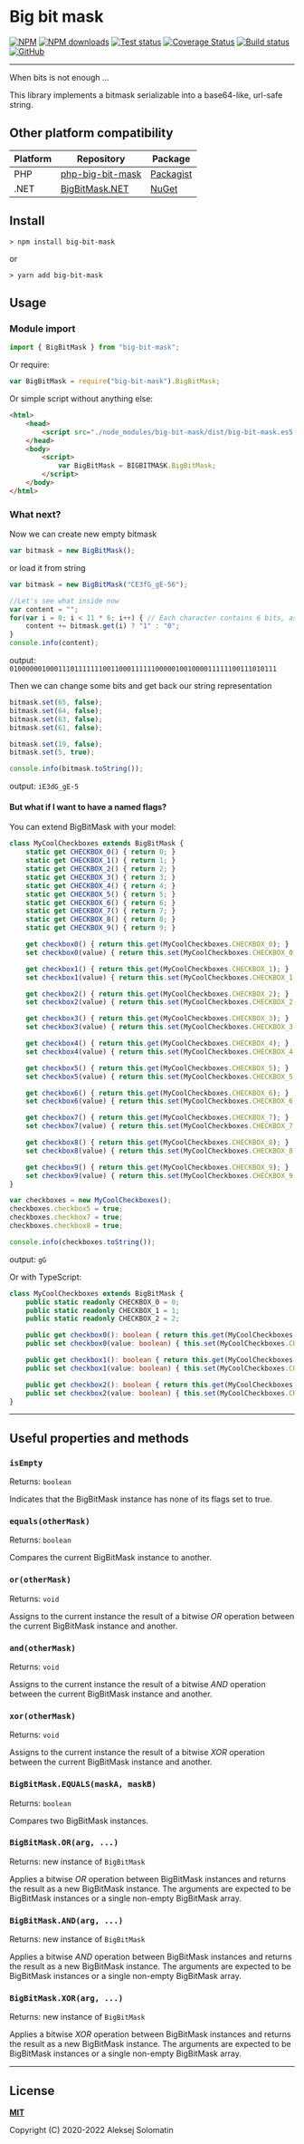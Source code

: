 [npm-icon]:             https://img.shields.io/npm/v/big-bit-mask.svg
[npm-downloads-icon]:   https://img.shields.io/npm/dt/big-bit-mask.svg
[npm-url]:              https://www.npmjs.com/package/big-bit-mask

[test-icon]:            https://github.com/ASolomatin/big-bit-mask/actions/workflows/npm-test.yml/badge.svg?branch=master
[test-url]:             https://github.com/ASolomatin/big-bit-mask/actions/workflows/npm-test.yml

[coverage-icon]:        https://coveralls.io/repos/github/ASolomatin/big-bit-mask/badge.svg?branch=master
[coverage-url]:         https://coveralls.io/github/ASolomatin/big-bit-mask?branch=master

[packaging-icon]:       https://github.com/ASolomatin/big-bit-mask/actions/workflows/npm-build.yml/badge.svg
[packaging-url]:        https://github.com/ASolomatin/big-bit-mask/actions/workflows/npm-build.yml

[license-icon]:         https://img.shields.io/github/license/ASolomatin/big-bit-mask
[license-url]:          https://github.com/ASolomatin/big-bit-mask/blob/master/LICENSE

# Big bit mask

[![NPM][npm-icon]][npm-url]
[![NPM downloads][npm-downloads-icon]][npm-url]
[![Test status][test-icon]][test-url]
[![Coverage Status][coverage-icon]][coverage-url]
[![Build status][packaging-icon]][packaging-url]
[![GitHub][license-icon]][license-url]

----------------------------------------

When bits is not enough ...

This library implements a bitmask serializable into a base64-like, url-safe string.

## Other platform compatibility

| Platform | Repository | Package |
|-|-|-|
| PHP | [php-big-bit-mask](https://github.com/ASolomatin/php-big-bit-mask) | [Packagist](https://packagist.org/packages/asolomatin/php-big-bit-mask) |
| .NET | [BigBitMask.NET](https://github.com/ASolomatin/BigBitMask.NET) | [NuGet](https://www.nuget.org/packages/BigBitMask.NET/) |

## Install
```
> npm install big-bit-mask
```
or
```
> yarn add big-bit-mask
```
## Usage

### Module import
```js
import { BigBitMask } from "big-bit-mask";
```

Or require:
```js
var BigBitMask = require("big-bit-mask").BigBitMask;
```

Or simple script without anything else:
```html
<html>
    <head>
        <script src="./node_modules/big-bit-mask/dist/big-bit-mask.es5.min.js"></script>
    </head>
    <body>
        <script>
            var BigBitMask = BIGBITMASK.BigBitMask;
        </script>
    </body>
</html>
```

### What next?

Now we can create new empty bitmask
```js
var bitmask = new BigBitMask();
```
or load it from string
```js
var bitmask = new BigBitMask("CE3fG_gE-56");

//Let's see what inside now
var content = "";
for(var i = 0; i < 11 * 6; i++) { // Each character contains 6 bits, as in base64
    content += bitmask.get(i) ? "1" : "0";
}
console.info(content);
```
output: `010000001000111011111110011000111111000001001000011111100111010111`

Then we can change some bits and get back our string representation
```js
bitmask.set(65, false);
bitmask.set(64, false);
bitmask.set(63, false);
bitmask.set(61, false);

bitmask.set(19, false);
bitmask.set(5, true);

console.info(bitmask.toString());
```
output: `iE3dG_gE-5`

#### But what if I want to have a named flags?

You can extend BigBitMask with your model:
```js
class MyCoolCheckboxes extends BigBitMask {
    static get CHECKBOX_0() { return 0; }
    static get CHECKBOX_1() { return 1; }
    static get CHECKBOX_2() { return 2; }
    static get CHECKBOX_3() { return 3; }
    static get CHECKBOX_4() { return 4; }
    static get CHECKBOX_5() { return 5; }
    static get CHECKBOX_6() { return 6; }
    static get CHECKBOX_7() { return 7; }
    static get CHECKBOX_8() { return 8; }
    static get CHECKBOX_9() { return 9; }

    get checkbox0() { return this.get(MyCoolCheckboxes.CHECKBOX_0); }
    set checkbox0(value) { return this.set(MyCoolCheckboxes.CHECKBOX_0, value); }

    get checkbox1() { return this.get(MyCoolCheckboxes.CHECKBOX_1); }
    set checkbox1(value) { return this.set(MyCoolCheckboxes.CHECKBOX_1, value); }

    get checkbox2() { return this.get(MyCoolCheckboxes.CHECKBOX_2); }
    set checkbox2(value) { return this.set(MyCoolCheckboxes.CHECKBOX_2, value); }

    get checkbox3() { return this.get(MyCoolCheckboxes.CHECKBOX_3); }
    set checkbox3(value) { return this.set(MyCoolCheckboxes.CHECKBOX_3, value); }

    get checkbox4() { return this.get(MyCoolCheckboxes.CHECKBOX_4); }
    set checkbox4(value) { return this.set(MyCoolCheckboxes.CHECKBOX_4, value); }

    get checkbox5() { return this.get(MyCoolCheckboxes.CHECKBOX_5); }
    set checkbox5(value) { return this.set(MyCoolCheckboxes.CHECKBOX_5, value); }

    get checkbox6() { return this.get(MyCoolCheckboxes.CHECKBOX_6); }
    set checkbox6(value) { return this.set(MyCoolCheckboxes.CHECKBOX_6, value); }

    get checkbox7() { return this.get(MyCoolCheckboxes.CHECKBOX_7); }
    set checkbox7(value) { return this.set(MyCoolCheckboxes.CHECKBOX_7, value); }

    get checkbox8() { return this.get(MyCoolCheckboxes.CHECKBOX_8); }
    set checkbox8(value) { return this.set(MyCoolCheckboxes.CHECKBOX_8, value); }

    get checkbox9() { return this.get(MyCoolCheckboxes.CHECKBOX_9); }
    set checkbox9(value) { return this.set(MyCoolCheckboxes.CHECKBOX_9, value); }
}

var checkboxes = new MyCoolCheckboxes();
checkboxes.checkbox5 = true;
checkboxes.checkbox7 = true;
checkboxes.checkbox8 = true;

console.info(checkboxes.toString());
```
output: `gG`

Or with TypeScript:
```ts
class MyCoolCheckboxes extends BigBitMask {
    public static readonly CHECKBOX_0 = 0;
    public static readonly CHECKBOX_1 = 1;
    public static readonly CHECKBOX_2 = 2;

    public get checkbox0(): boolean { return this.get(MyCoolCheckboxes.CHECKBOX_0); }
    public set checkbox0(value: boolean) { this.set(MyCoolCheckboxes.CHECKBOX_0, value); }

    public get checkbox1(): boolean { return this.get(MyCoolCheckboxes.CHECKBOX_1); }
    public set checkbox1(value: boolean) { this.set(MyCoolCheckboxes.CHECKBOX_1, value); }

    public get checkbox2(): boolean { return this.get(MyCoolCheckboxes.CHECKBOX_2); }
    public set checkbox2(value: boolean) { this.set(MyCoolCheckboxes.CHECKBOX_2, value); }
}
```
----------------------------------------

## Useful properties and methods

### `isEmpty`

Returns: `boolean`

Indicates that the BigBitMask instance has none of its flags set to true.

### `equals(otherMask)`

Returns: `boolean`

Compares the current BigBitMask instance to another.

### `or(otherMask)`

Returns: `void`

Assigns to the current instance the result of a bitwise *OR* operation between the current BigBitMask instance and another.

### `and(otherMask)`

Returns: `void`

Assigns to the current instance the result of a bitwise *AND* operation between the current BigBitMask instance and another.

### `xor(otherMask)`

Returns: `void`

Assigns to the current instance the result of a bitwise *XOR* operation between the current BigBitMask instance and another.

### `BigBitMask.EQUALS(maskA, maskB)`

Returns: `boolean`

Compares two BigBitMask instances.

### `BigBitMask.OR(arg, ...)`

Returns: new instance of `BigBitMask`

Applies a bitwise *OR* operation between BigBitMask instances and returns the result as a new BigBitMask instance. The arguments are expected to be BigBitMask instances or a single non-empty BigBitMask array.

### `BigBitMask.AND(arg, ...)`

Returns: new instance of `BigBitMask`

Applies a bitwise *AND* operation between BigBitMask instances and returns the result as a new BigBitMask instance. The arguments are expected to be BigBitMask instances or a single non-empty BigBitMask array.

### `BigBitMask.XOR(arg, ...)`

Returns: new instance of `BigBitMask`

Applies a bitwise *XOR* operation between BigBitMask instances and returns the result as a new BigBitMask instance. The arguments are expected to be BigBitMask instances or a single non-empty BigBitMask array.

----------------------------------------

## License

**[MIT][license-url]**

Copyright (C) 2020-2022 Aleksej Solomatin









